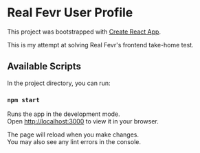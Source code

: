 # Real Fevr User Profile

This project was bootstrapped with [Create React App](https://github.com/facebook/create-react-app).

This is my attempt at solving Real Fevr's frontend take-home test.

## Available Scripts

In the project directory, you can run:

### `npm start`

Runs the app in the development mode.\
Open [http://localhost:3000](http://localhost:3000) to view it in your browser.

The page will reload when you make changes.\
You may also see any lint errors in the console.
